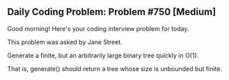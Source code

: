 ## Daily Coding Problem: Problem #750 [Medium]

Good morning! Here's your coding interview problem for today.

This problem was asked by Jane Street.

Generate a finite, but an arbitrarily large binary tree quickly in O(1).

That is, generate() should return a tree whose size is unbounded but finite.
